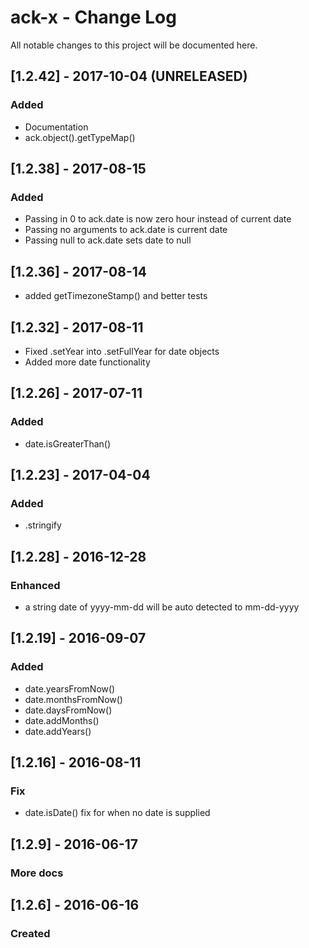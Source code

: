 # ack-x - Change Log
All notable changes to this project will be documented here.

## [1.2.42] - 2017-10-04 (UNRELEASED)
### Added
- Documentation
- ack.object().getTypeMap()

## [1.2.38] - 2017-08-15
### Added
- Passing in 0 to ack.date is now zero hour instead of current date
- Passing no arguments to ack.date is current date
- Passing null to ack.date sets date to null

## [1.2.36] - 2017-08-14
- added getTimezoneStamp() and better tests

## [1.2.32] - 2017-08-11
- Fixed .setYear into .setFullYear for date objects
- Added more date functionality

## [1.2.26] - 2017-07-11
### Added
- date.isGreaterThan()

## [1.2.23] - 2017-04-04
### Added
- .stringify

## [1.2.28] - 2016-12-28
### Enhanced
- a string date of yyyy-mm-dd will be auto detected to mm-dd-yyyy


## [1.2.19] - 2016-09-07
### Added
- date.yearsFromNow()
- date.monthsFromNow()
- date.daysFromNow()
- date.addMonths()
- date.addYears()

## [1.2.16] - 2016-08-11
### Fix
- date.isDate() fix for when no date is supplied


## [1.2.9] - 2016-06-17
### More docs

## [1.2.6] - 2016-06-16
### Created
